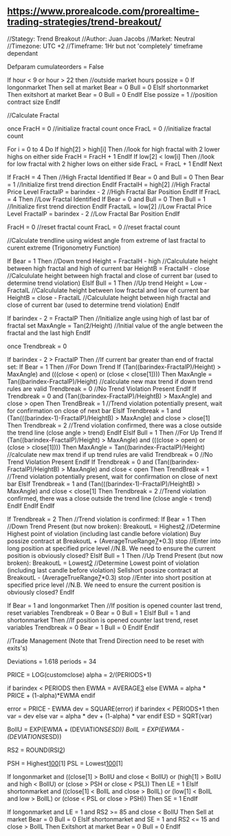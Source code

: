 ## https://www.prorealcode.com/prorealtime-trading-strategies/trend-breakout/

//Stategy: Trend Breakout
//Author: Juan Jacobs 
//Market: Neutral
//Timezone: UTC +2
//Timeframe: 1Hr but not 'completely' timeframe dependant

Defparam cumulateorders = False

If hour < 9 or hour > 22 then //outside market hours
 possize = 0
 If longonmarket Then
  sell at market
  Bear = 0
  Bull = 0
 ElsIf shortonmarket Then
  exitshort at market
  Bear = 0
  Bull = 0
 EndIf
Else
 possize = 1 //position contract size
EndIf

//Calculate Fractal

once FracH = 0 //initialize fractal count
once FracL = 0 //initialize fractal count

For i = 0 to 4 Do
 If high[2] > high[i] Then //look for high fractal with 2 lower highs on either side
  FracH = FracH + 1
 EndIf
 If low[2] < low[i] Then //look for low fractal with 2 higher lows on either side
  FracL = FracL + 1
 EndIf
Next

If FracH = 4 Then //High Fractal Identified
 If Bear = 0 and Bull = 0 Then
  Bear = 1 //Initialize first trend direction
 EndIf
 FractalH = high[2] //High Fractal Price Level
 FractalP = barindex - 2 //High Fractal Bar Position
EndIf
If FracL = 4 Then //Low Fractal Identified
 If Bear = 0 and Bull = 0 Then
  Bull = 1 //Initialize first trend direction
 EndIf
 FractalL = low[2] //Low Fractal Price Level
 FractalP = barindex - 2 //Low Fractal Bar Position
EndIf

FracH = 0 //reset fractal count
FracL = 0 //reset fractal count

//Calculate trendline using widest angle from extreme of last fractal to curent extreme (Trigonometry Function)

If Bear = 1 Then //Down trend
 Height = FractalH - high //Calcululate height between high fractal and high of current bar
 HeightB = FractalH - close //Calcululate height between high fractal and close of current bar (used to determine trend violation)
ElsIf Bull = 1 Then //Up trend
 Height = Low - FractalL //Calcululate height between low fractal and low of current bar
 HeightB = close - FractalL //Calcululate height between high fractal and close of current bar (used to determine trend violation)
EndIf

If barindex - 2 = FractalP Then //Initialize angle using high of last bar of fractal set
 MaxAngle = Tan(2/Height) //Initial value of the angle between the fractal and the last high
EndIf

once Trendbreak = 0

If barindex - 2 > FractalP Then //If current bar greater than end of fractal set:
  If Bear = 1 Then //For Down Trend
   If (Tan((barindex-FractalP)/Height) > MaxAngle) and (((close < open) or (close < close[1]))) Then
    MaxAngle = Tan((barindex-FractalP)/Height) //calculate new max trend if down trend rules are valid
    Trendbreak = 0 //No Trend Violation Present
   EndIf
  If Trendbreak = 0 and (Tan((barindex-FractalP)/HeightB) > MaxAngle) and close > open Then
    TrendBreak = 1 //Trend violation potentially present, wait for confirmation on close of next bar
  ElsIf Trendbreak = 1 and (Tan(((barindex-1)-FractalP)/HeightB) > MaxAngle) and close > close[1] Then
    Trendbreak = 2 //Trend violation confirmed, there was a close outside the trend line (close angle > trend)
  EndIf
 ElsIf Bull = 1 Then //For Up Trend
  If (Tan((barindex-FractalP)/Height) > MaxAngle) and (((close > open) or (close > close[1]))) Then
   MaxAngle = Tan((barindex-FractalP)/Height) //calculate new max trend if up trend rules are valid
   Trendbreak = 0 //No Trend Violation Present
  EndIf
  If Trendbreak = 0 and (Tan((barindex-FractalP)/HeightB) > MaxAngle) and close < open Then
   TrendBreak = 1 //Trend violation potentially present, wait for confirmation on close of next bar
  ElsIf Trendbreak = 1 and (Tan(((barindex-1)-FractalP)/HeightB) > MaxAngle) and close < close[1] Then
   Trendbreak = 2 //Trend violation confirmed, there was a close outside the trend line (close angle < trend)
  EndIf
 EndIf
EndIf

If Trendbreak = 2 Then //Trend violation is confirmed:
 If Bear = 1 Then //Down Trend Present (but now broken):
  BreakoutL = Highest[2](high) //Determine Highest point of violation (including last candle before violation)
  Buy possize contract at BreakoutL + (AverageTrueRange[7](close)*0.3) stop //Enter into long position at specified price level
  //N.B. We need to ensure the current position is obviously closed?
 ElsIf Bull = 1 Then //Up Trend Present (but now broken):
  BreakoutL = Lowest[2](low) //Determine Lowest point of violation (including last candle before violation)
  Sellshort possize contract at BreakoutL - (AverageTrueRange[7](close)*0.3) stop //Enter into short position at specified price level
 //N.B. We need to ensure the current position is obviously closed?
EndIf

If Bear = 1 and longonmarket Then //If position is opened counter last trend, reset variables
  Trendbreak = 0
  Bear = 0
  Bull = 1
 ElsIf Bull = 1 and shortonmarket Then //If position is opened counter last trend, reset variables
  Trendbreak = 0
  Bear = 1
  Bull = 0
 EndIf
EndIf

//Trade Management (Note that Trend Direction need to be reset with exits's)

Deviations = 1.618
periods = 34

PRICE  = LOG(customclose)
alpha  = 2/(PERIODS+1)

if barindex < PERIODS then
 EWMA = AVERAGE[3](PRICE)
else
 EWMA = alpha * PRICE + (1-alpha)*EWMA
endif

error = PRICE - EWMA
dev   = SQUARE(error)
if barindex < PERIODS+1 then
 var  = dev
else
 var   = alpha * dev + (1-alpha) * var
endif
ESD   = SQRT(var)

BollU = EXP(EWMA + (DEVIATIONS*ESD))
BollL = EXP(EWMA - (DEVIATIONS*ESD))

RS2 = ROUND(RSI[2](close))

PSH = Highest[100](high)[1]
PSL = Lowest[100](low)[1]

If longonmarket and ((close[1] > BollU and close < BollU) or (high[1] > BollU and high < BollU) or (close > PSH or close < PSL)) Then
 LE = 1
ElsIf shortonmarket and ((close[1] < BollL and close > BollL) or (low[1] < BollL and low > BollL) or (close < PSL or close > PSH)) Then
 SE = 1
EndIf

If longonmarket and LE = 1 and RS2 >= 85 and close < BollU Then
 Sell at market
 Bear = 0
 Bull = 0
ElsIf shortonmarket and SE = 1 and RS2 <= 15 and close > BollL Then
 Exitshort at market
 Bear = 0
 Bull = 0
EndIf